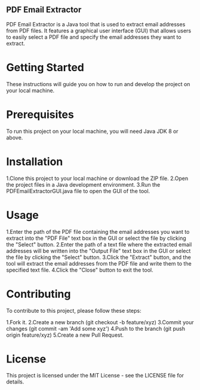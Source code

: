 ## PDF Email Extractor
PDF Email Extractor is a Java tool that is used to extract email addresses from PDF files. It features a graphical user interface (GUI) that allows users to easily select a PDF file and specify the email addresses they want to extract.

# Getting Started
These instructions will guide you on how to run and develop the project on your local machine.

# Prerequisites
To run this project on your local machine, you will need Java JDK 8 or above.

# Installation
1.Clone this project to your local machine or download the ZIP file.
2.Open the project files in a Java development environment.
3.Run the PDFEmailExtractorGUI.java file to open the GUI of the tool.

# Usage
1.Enter the path of the PDF file containing the email addresses you want to extract into the "PDF File" text box in the GUI or select the file by clicking the "Select" button.
2.Enter the path of a text file where the extracted email addresses will be written into the "Output File" text box in the GUI or select the file by clicking the "Select" button.
3.Click the "Extract" button, and the tool will extract the email addresses from the PDF file and write them to the specified text file.
4.Click the "Close" button to exit the tool.


# Contributing
To contribute to this project, please follow these steps:

1.Fork it.
2.Create a new branch (git checkout -b feature/xyz)
3.Commit your changes (git commit -am 'Add some xyz')
4.Push to the branch (git push origin feature/xyz)
5.Create a new Pull Request.

# License
This project is licensed under the MIT License - see the LICENSE file for details.
